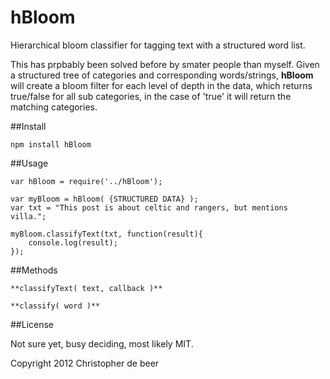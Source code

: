 hBloom
=========
Hierarchical bloom classifier for tagging text with a structured word list.



This has prpbably been solved before by smater people than myself. Given a structured tree of categories and corresponding words/strings, **hBloom** will create a bloom filter for each level of depth in the data, which returns true/false for all sub categories, in the case of 'true' it will return the matching categories.


##Install

	npm install hBloom

##Usage

	var hBloom = require('../hBloom');

	var myBloom = hBloom( {STRUCTURED DATA} );
	var txt = "This post is about celtic and rangers, but mentions villa.";

	myBloom.classifyText(txt, function(result){
		console.log(result);
	});

##Methods

	**classifyText( text, callback )**

	**classify( word )**



##License

Not sure yet, busy deciding, most likely MIT.
	
Copyright 2012 Christopher de beer